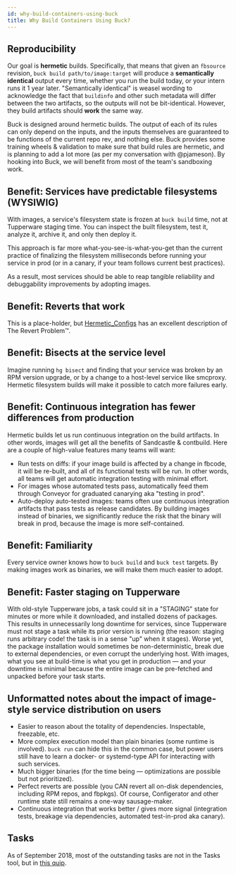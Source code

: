 ```yaml
---
id: why-build-containers-using-buck
title: Why Build Containers Using Buck?
---
```


## Reproducibility

Our goal is **hermetic** builds. Specifically, that means that given an
`fbsource` revision, `buck build path/to/image:target` will produce a
**semantically identical** output every time, whether you run the build today,
or your intern runs it 1 year later. "Semantically identical" is weasel wording
to acknowledge the fact that `buildinfo` and other such metadata will differ
between the two artifacts, so the outputs will not be bit-identical. However,
they build artifacts should **work** the same way.

Buck is designed around hermetic builds. The output of each of its rules can
only depend on the inputs, and the inputs themselves are guaranteed to be
functions of the current repo rev, and nothing else. Buck provides some training
wheels & validation to make sure that build rules are hermetic, and is planning
to add a lot more (as per my conversation with @pjameson). By hooking into Buck,
we will benefit from most of the team's sandboxing work.

## Benefit: Services have predictable filesystems (WYSIWIG)

With images, a service's filesystem state is frozen at `buck build` time, not at
Tupperware staging time. You can inspect the built filesystem, test it, analyze
it, archive it, and only then deploy it.

This approach is far more what-you-see-is-what-you-get than the current practice
of finalizing the filesystem milliseconds before running your service in prod
(or in a canary, if your team follows current best practices).

As a result, most services should be able to reap tangible reliability and
debuggability improvements by adopting images.

## Benefit: Reverts that work

This is a place-holder, but
[Hermetic_Configs](https://www.internalfb.com/intern/wiki/Hermetic_Configs/) has
an excellent description of The Revert Problem™.

## Benefit: Bisects at the service level

Imagine running `hg bisect` and finding that your service was broken by an RPM
version upgrade, or by a change to a host-level service like smcproxy. Hermetic
filesystem builds will make it possible to catch more failures early.

## Benefit: Continuous integration has fewer differences from production

Hermetic builds let us run continuous integration on the build artifacts. In
other words, images will get all the benefits of Sandcastle & contbuild. Here
are a couple of high-value features many teams will want:
- Run tests on diffs: if your image build is affected by a change in fbcode, it
  will be re-built, and all of its functional tests will be run. In other words,
  all teams will get automatic integration testing with minimal effort.
- For images whose automated tests pass, automatically feed them through
  Conveyor for graduated canarying aka "testing in prod".
- Auto-deploy auto-tested images: teams often use continuous integration
  artifacts that pass tests as release candidates. By building images instead of
  binaries, we significantly reduce the risk that the binary will break in prod,
  because the image is more self-contained.

## Benefit: Familiarity

Every service owner knows how to `buck build` and `buck test` targets. By making
images work as binaries, we will make them much easier to adopt.

## Benefit: Faster staging on Tupperware

With old-style Tupperware jobs, a task could sit in a "STAGING" state for
minutes or more while it downloaded, and installed dozens of packages. This
results in unnecessarily long downtime for services, since Tupperware must not
stage a task while its prior version is running (the reason: staging runs
arbitrary code! the task is in a sense "up" when it stages). Worse yet, the
package installation would sometimes be non-deterministic, break due to external
dependencies, or even corrupt the underlying host. With images, what you see at
build-time is what you get in production — and your downtime is minimal because
the entire image can be pre-fetched and unpacked before your task starts.

## Unformatted notes about the impact of image-style service distribution on users

-   Easier to reason about the totality of dependencies. Inspectable, freezable,
    etc.
-   More complex execution model than plain binaries (some runtime is involved).
    `buck run` can hide this in the common case, but power users still have to
    learn a docker- or systemd-type API for interacting with such services.
-   Much bigger binaries (for the time being — optimizations are possible but
    not prioritized).
-   Perfect reverts are possible (you CAN revert all on-disk dependencies,
    including RPM repos, and fbpkgs). Of course, Configerator and other runtime
    state still remains a one-way sausage-maker.
-   Continuous integration that works better / gives more signal (integration
    tests, breakage via dependencies, automated test-in-prod aka canary).

## Tasks

As of September 2018, most of the outstanding tasks are not in the Tasks tool,
but in [this quip](https://fb.quip.com/YR5sAUGA74lc).
